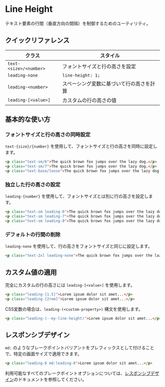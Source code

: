 # Line Height

テキスト要素の行間（垂直方向の間隔）を制御するためのユーティリティ。

## クイックリファレンス

| クラス | スタイル |
|-------|--------|
| `text-<size>/<number>` | フォントサイズと行の高さを設定 |
| `leading-none` | `line-height: 1;` |
| `leading-<number>` | スペーシング変数に基づいて行の高さを計算 |
| `leading-[<value>]` | カスタムの行の高さの値 |

## 基本的な使い方

### フォントサイズと行の高さの同時設定

`text-{size}/{number}` を使用して、フォントサイズと行の高さを同時に設定します。

```html
<p class="text-sm/6">The quick brown fox jumps over the lazy dog.</p>
<p class="text-sm/7">The quick brown fox jumps over the lazy dog.</p>
<p class="text-base/loose">The quick brown fox jumps over the lazy dog.</p>
```

### 独立した行の高さの設定

`leading-{number}` を使用して、フォントサイズとは別に行の高さを設定します。

```html
<p class="text-sm leading-6">The quick brown fox jumps over the lazy dog.</p>
<p class="text-sm leading-7">The quick brown fox jumps over the lazy dog.</p>
<p class="text-sm leading-8">The quick brown fox jumps over the lazy dog.</p>
```

### デフォルトの行間の削除

`leading-none` を使用して、行の高さをフォントサイズと同じに設定します。

```html
<p class="text-2xl leading-none">The quick brown fox jumps over the lazy dog.</p>
```

## カスタム値の適用

完全にカスタムの行の高さには `leading-[<value>]` を使用します。

```html
<p class="leading-[1.5]">Lorem ipsum dolor sit amet...</p>
<p class="leading-[2rem]">Lorem ipsum dolor sit amet...</p>
```

CSS変数の場合は、`leading-(<custom-property>)` 構文を使用します。

```html
<p class="leading-(--my-line-height)">Lorem ipsum dolor sit amet...</p>
```

## レスポンシブデザイン

`md:` のようなブレークポイントバリアントをプレフィックスとして付けることで、特定の画面サイズで適用できます。

```html
<p class="leading-6 md:leading-8">Lorem ipsum dolor sit amet...</p>
```

利用可能なすべてのブレークポイントオプションについては、[レスポンシブデザイン](/docs/responsive-design)のドキュメントを参照してください。
